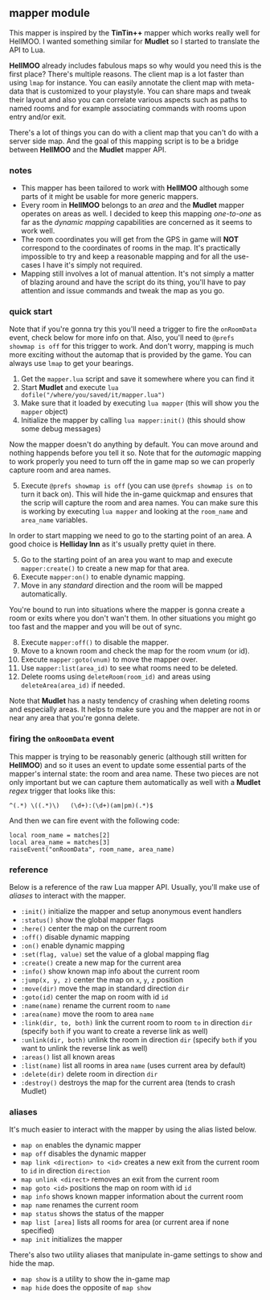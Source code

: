 ## mapper module
This mapper is inspired by the **TinTin++** mapper which works really well for HellMOO. I wanted something similar for **Mudlet** so I started to translate the API to Lua.

**HellMOO** already includes fabulous maps so why would you need this is the first place? There's multiple reasons. The client map is a lot faster than using `lmap` for instance. You can easily annotate the client map with meta-data that is customized to your playstyle. You can share maps and tweak their layout and also you can correlate various aspects such as paths to named rooms and for example associating commands with rooms upon entry and/or exit. 

There's a lot of things you can do with a client map that you can't do with a server side map. And the goal of this mapping script is to be a bridge between **HellMOO** and the **Mudlet** mapper API.

### notes
* This mapper has been tailored to work with **HellMOO** although some parts of it might be usable for more generic mappers.
* Every room in **HellMOO** belongs to an *area* and the **Mudlet** mapper operates on areas as well. I decided to keep this mapping *one-to-one* as far as the *dynamic mapping* capabilities are concerned as it seems to work well.
* The room coordinates you will get from the GPS in game will **NOT** correspond to the coordinates of rooms in the map. It's practically impossible to try and keep a reasonable mapping and for all the use-cases I have it's simply not required.
* Mapping still involves a lot of manual attention. It's not simply a matter of blazing around and have the script do its thing, you'll have to pay attention and issue commands and tweak the map as you go.

### quick start
Note that if you're gonna try this you'll need a trigger to fire the `onRoomData` event, check below for more info on that. Also, you'll need to `@prefs showmap is off` for this trigger to work. And don't worry, mapping is much more exciting without the automap that is provided by the game. You can always use `lmap` to get your bearings.

1. Get the `mapper.lua` script and save it somewhere where you can find it
2. Start **Mudlet** and execute `lua dofile("/where/you/saved/it/mapper.lua")`
3. Make sure that it loaded by executing `lua mapper` (this will show you the `mapper` object)
4. Initialize the mapper by calling `lua mapper:init()` (this should show some debug messages)

Now the mapper doesn't do anything by default. You can move around and nothing happends before you tell it so. Note that for the *automagic* mapping to work properly you need to turn off the in game map so we can properly capture room and area names.

5. Execute `@prefs showmap is off` (you can use `@prefs showmap is on` to turn it back on). This will hide the in-game quickmap and ensures that the scrip will capture the room and area names. You can make sure this is working by executing `lua mapper` and looking at the `room_name` and `area_name` variables.

In order to start mapping we need to go to the starting point of an area. A good choice is **Helliday Inn** as it's usually pretty quiet in there.

5. Go to the starting point of an area you want to map and execute `mapper:create()` to create a new map for that area.
6. Execute `mapper:on()` to enable dynamic mapping.
7. Move in any *standard* direction and the room will be mapped automatically.

You're bound to run into situations where the mapper is gonna create a room or exits where you don't wan't them. In other situations you might go too fast and the mapper and you will be out of sync.

8. Execute `mapper:off()` to disable the mapper.
9. Move to a known room and check the map for the room *vnum* (or id).
10. Execute `mapper:goto(vnum)` to move the mapper over.
11. Use `mapper:list(area_id)` to see what rooms need to be deleted.
12. Delete rooms using `deleteRoom(room_id)` and areas using `deleteArea(area_id)` if needed.

Note that **Mudlet** has a nasty tendency of crashing when deleting rooms and especially areas. It helps to make sure you and the mapper are not in or near any area that you're gonna delete.

### firing the `onRoomData` event
This mapper is trying to be reasonably generic (although still written for **HellMOO**) and so it uses an event to update some essential parts of the mapper's internal state: the room and area name. These two pieces are not only important but we can capture them automatically as well with a **Mudlet** *regex* trigger that looks like this:
```
^(.*) \((.*)\)   (\d+):(\d+)(am|pm)(.*)$
```

And then we can fire event with the following code:
```
local room_name = matches[2]
local area_name = matches[3]
raiseEvent("onRoomData", room_name, area_name)
```

### reference
Below is a reference of the raw Lua mapper API. Usually, you'll make use of *aliases* to interact with the mapper.

* `:init()` initialize the mapper and setup anonymous event handlers
* `:status()` show the global mapper flags
* `:here()` center the map on the current room
* `:off()` disable dynamic mapping
* `:on()` enable dynamic mapping
* `:set(flag, value)` set the value of a global mapping flag
* `:create()` create a new map for the current area
* `:info()` show known map info about the current room
* `:jump(x, y, z)` center the map on `x`, `y`, `z` position
* `:move(dir)` move the map in standard direction `dir`
* `:goto(id)` center the map on room with id `id`
* `:name(name)` rename the current room to `name`
* `:area(name)` move the room to area `name`
* `:link(dir, to, both)` link the current room to room `to` in direction `dir` (specify `both` if you want to create a reverse link as well)
* `:unlink(dir, both)` unlink the room in direction `dir` (specify `both` if you want to unlink the reverse link as well)
* `:areas()` list all known areas
* `:list(name)` list all rooms in area `name` (uses current area by default)
* `:delete(dir)` delete room in direction `dir`
* `:destroy()` destroys the map for the current area (tends to crash Mudlet)

### aliases
It's much easier to interact with the mapper by using the alias listed below.

* `map on` enables the dynamic mapper
* `map off` disables the dynamic mapper
* `map link <direction> to <id>` creates a new exit from the current room to `id` in direction `direction`
* `map unlink <direct>` removes an exit from the current room
* `map goto <id>` positions the map on room with id `id`
* `map info` shows known mapper information about the current room
* `map name` renames the current room
* `map status` shows the status of the mapper
* `map list [area]` lists all rooms for area (or current area if none specified)
* `map init` initializes the mapper

There's also two utility aliases that manipulate in-game settings to show and hide the map.

* `map show` is a utility to show the in-game map
* `map hide` does the opposite of `map show`